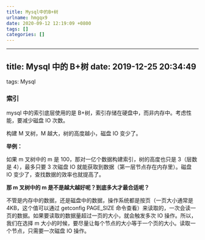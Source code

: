 ```yaml
---
title: Mysql中的B+树
urlname: hmgqx9
date: 2020-09-12 12:19:09 +0800
tags: []
categories: []
---
```


---

## title: Mysql 中的 B+树 date: 2019-12-25 20:34:49

tags: Mysql

### 索引

mysql 中的索引底层使用的是 B+树，索引存储在硬盘中，而非内存中。考虑性能，要减少磁盘 IO 次数。

构建 M 叉树，M 越大，树的高度越小，磁盘 IO 变少了。

**举例：**

如果 m 叉树中的 m 是 100，那对一亿个数据构建索引，树的高度也只是 3（层数是 4），最多只要 3 次磁盘 IO 就能获取到数据（第一层节点存在内存里）。磁盘 IO 变少了，查找数据的效率也就提高了。

**那 m 叉树中的 m 是不是越大越好呢？到底多大才最合适呢？**

不管是内存中的数据，还是磁盘中的数据，操作系统都是按页（一页大小通常是 4KB，这个值可以通过 getconfig PAGE_SIZE 命令查看）来读取的，一次会读一页的数据。如果要读取的数据量超过一页的大小，就会触发多次 IO 操作。所以，我们在选择 m 大小的时候，要尽量让每个节点的大小等于一个页的大小。读取一个节点，只需要一次磁盘 IO 操作。
